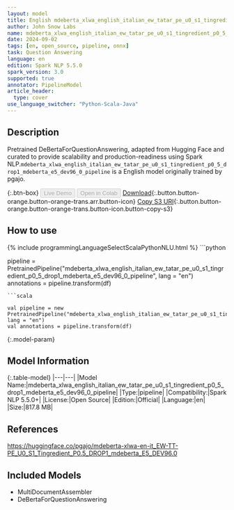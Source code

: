 ```yaml
---
layout: model
title: English mdeberta_xlwa_english_italian_ew_tatar_pe_u0_s1_tingredient_p0_5_drop1_mdeberta_e5_dev96_0_pipeline pipeline DeBertaForQuestionAnswering from pgajo
author: John Snow Labs
name: mdeberta_xlwa_english_italian_ew_tatar_pe_u0_s1_tingredient_p0_5_drop1_mdeberta_e5_dev96_0_pipeline
date: 2024-09-02
tags: [en, open_source, pipeline, onnx]
task: Question Answering
language: en
edition: Spark NLP 5.5.0
spark_version: 3.0
supported: true
annotator: PipelineModel
article_header:
  type: cover
use_language_switcher: "Python-Scala-Java"
---
```


## Description

Pretrained DeBertaForQuestionAnswering, adapted from Hugging Face and curated to provide scalability and production-readiness using Spark NLP.`mdeberta_xlwa_english_italian_ew_tatar_pe_u0_s1_tingredient_p0_5_drop1_mdeberta_e5_dev96_0_pipeline` is a English model originally trained by pgajo.

{:.btn-box}
<button class="button button-orange" disabled>Live Demo</button>
<button class="button button-orange" disabled>Open in Colab</button>
[Download](https://s3.amazonaws.com/auxdata.johnsnowlabs.com/public/models/mdeberta_xlwa_english_italian_ew_tatar_pe_u0_s1_tingredient_p0_5_drop1_mdeberta_e5_dev96_0_pipeline_en_5.5.0_3.0_1725268774956.zip){:.button.button-orange.button-orange-trans.arr.button-icon}
[Copy S3 URI](s3://auxdata.johnsnowlabs.com/public/models/mdeberta_xlwa_english_italian_ew_tatar_pe_u0_s1_tingredient_p0_5_drop1_mdeberta_e5_dev96_0_pipeline_en_5.5.0_3.0_1725268774956.zip){:.button.button-orange.button-orange-trans.button-icon.button-copy-s3}

## How to use



<div class="tabs-box" markdown="1">
{% include programmingLanguageSelectScalaPythonNLU.html %}
```python

pipeline = PretrainedPipeline("mdeberta_xlwa_english_italian_ew_tatar_pe_u0_s1_tingredient_p0_5_drop1_mdeberta_e5_dev96_0_pipeline", lang = "en")
annotations =  pipeline.transform(df)   

```
```scala

val pipeline = new PretrainedPipeline("mdeberta_xlwa_english_italian_ew_tatar_pe_u0_s1_tingredient_p0_5_drop1_mdeberta_e5_dev96_0_pipeline", lang = "en")
val annotations = pipeline.transform(df)

```
</div>

{:.model-param}
## Model Information

{:.table-model}
|---|---|
|Model Name:|mdeberta_xlwa_english_italian_ew_tatar_pe_u0_s1_tingredient_p0_5_drop1_mdeberta_e5_dev96_0_pipeline|
|Type:|pipeline|
|Compatibility:|Spark NLP 5.5.0+|
|License:|Open Source|
|Edition:|Official|
|Language:|en|
|Size:|817.8 MB|

## References

https://huggingface.co/pgajo/mdeberta-xlwa-en-it_EW-TT-PE_U0_S1_Tingredient_P0.5_DROP1_mdeberta_E5_DEV96.0

## Included Models

- MultiDocumentAssembler
- DeBertaForQuestionAnswering